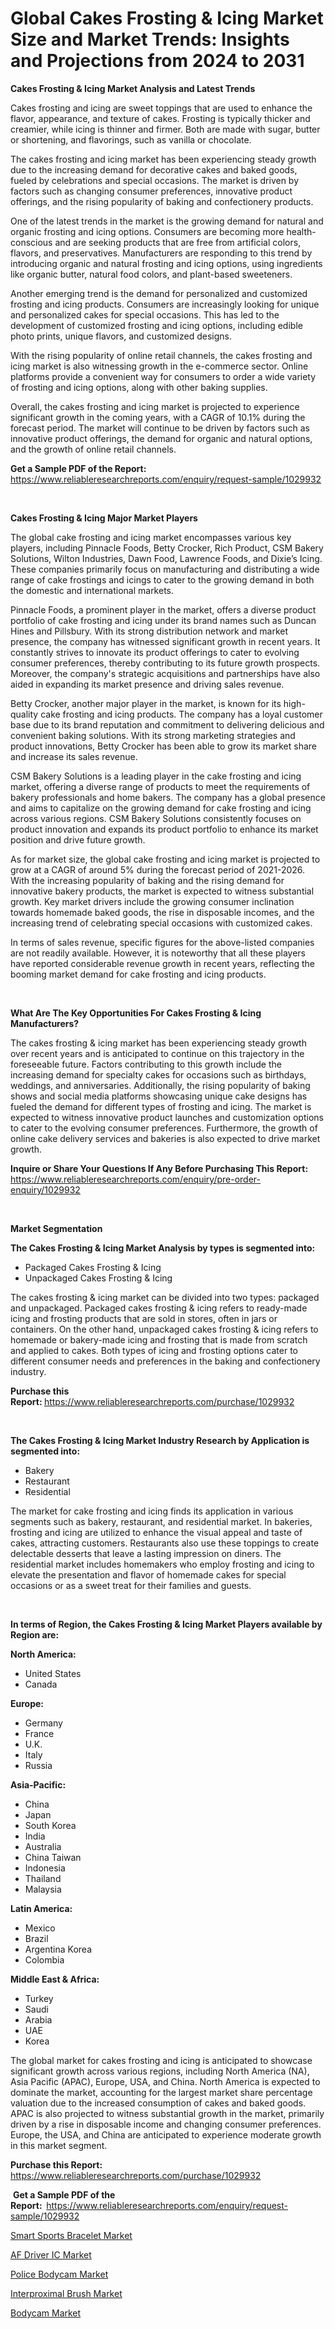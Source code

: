 <p><h1>Global Cakes Frosting & Icing Market Size and Market Trends: Insights and Projections from 2024 to 2031</h1></p><p><strong>Cakes Frosting & Icing Market Analysis and Latest Trends</strong></p>
<p><p>Cakes frosting and icing are sweet toppings that are used to enhance the flavor, appearance, and texture of cakes. Frosting is typically thicker and creamier, while icing is thinner and firmer. Both are made with sugar, butter or shortening, and flavorings, such as vanilla or chocolate.</p><p>The cakes frosting and icing market has been experiencing steady growth due to the increasing demand for decorative cakes and baked goods, fueled by celebrations and special occasions. The market is driven by factors such as changing consumer preferences, innovative product offerings, and the rising popularity of baking and confectionery products.</p><p>One of the latest trends in the market is the growing demand for natural and organic frosting and icing options. Consumers are becoming more health-conscious and are seeking products that are free from artificial colors, flavors, and preservatives. Manufacturers are responding to this trend by introducing organic and natural frosting and icing options, using ingredients like organic butter, natural food colors, and plant-based sweeteners.</p><p>Another emerging trend is the demand for personalized and customized frosting and icing products. Consumers are increasingly looking for unique and personalized cakes for special occasions. This has led to the development of customized frosting and icing options, including edible photo prints, unique flavors, and customized designs.</p><p>With the rising popularity of online retail channels, the cakes frosting and icing market is also witnessing growth in the e-commerce sector. Online platforms provide a convenient way for consumers to order a wide variety of frosting and icing options, along with other baking supplies.</p><p>Overall, the cakes frosting and icing market is projected to experience significant growth in the coming years, with a CAGR of 10.1% during the forecast period. The market will continue to be driven by factors such as innovative product offerings, the demand for organic and natural options, and the growth of online retail channels.</p></p>
<p><strong>Get a Sample PDF of the Report:&nbsp;</strong> <a href="https://www.reliableresearchreports.com/enquiry/request-sample/1029932">https://www.reliableresearchreports.com/enquiry/request-sample/1029932</a></p>
<p>&nbsp;</p>
<p><strong>Cakes Frosting & Icing Major Market Players</strong></p>
<p><p>The global cake frosting and icing market encompasses various key players, including Pinnacle Foods, Betty Crocker, Rich Product, CSM Bakery Solutions, Wilton Industries, Dawn Food, Lawrence Foods, and Dixie’s Icing. These companies primarily focus on manufacturing and distributing a wide range of cake frostings and icings to cater to the growing demand in both the domestic and international markets.</p><p>Pinnacle Foods, a prominent player in the market, offers a diverse product portfolio of cake frosting and icing under its brand names such as Duncan Hines and Pillsbury. With its strong distribution network and market presence, the company has witnessed significant growth in recent years. It constantly strives to innovate its product offerings to cater to evolving consumer preferences, thereby contributing to its future growth prospects. Moreover, the company's strategic acquisitions and partnerships have also aided in expanding its market presence and driving sales revenue.</p><p>Betty Crocker, another major player in the market, is known for its high-quality cake frosting and icing products. The company has a loyal customer base due to its brand reputation and commitment to delivering delicious and convenient baking solutions. With its strong marketing strategies and product innovations, Betty Crocker has been able to grow its market share and increase its sales revenue.</p><p>CSM Bakery Solutions is a leading player in the cake frosting and icing market, offering a diverse range of products to meet the requirements of bakery professionals and home bakers. The company has a global presence and aims to capitalize on the growing demand for cake frosting and icing across various regions. CSM Bakery Solutions consistently focuses on product innovation and expands its product portfolio to enhance its market position and drive future growth.</p><p>As for market size, the global cake frosting and icing market is projected to grow at a CAGR of around 5% during the forecast period of 2021-2026. With the increasing popularity of baking and the rising demand for innovative bakery products, the market is expected to witness substantial growth. Key market drivers include the growing consumer inclination towards homemade baked goods, the rise in disposable incomes, and the increasing trend of celebrating special occasions with customized cakes.</p><p>In terms of sales revenue, specific figures for the above-listed companies are not readily available. However, it is noteworthy that all these players have reported considerable revenue growth in recent years, reflecting the booming market demand for cake frosting and icing products.</p></p>
<p>&nbsp;</p>
<p><strong>What Are The Key Opportunities For Cakes Frosting & Icing Manufacturers?</strong></p>
<p><p>The cakes frosting & icing market has been experiencing steady growth over recent years and is anticipated to continue on this trajectory in the foreseeable future. Factors contributing to this growth include the increasing demand for specialty cakes for occasions such as birthdays, weddings, and anniversaries. Additionally, the rising popularity of baking shows and social media platforms showcasing unique cake designs has fueled the demand for different types of frosting and icing. The market is expected to witness innovative product launches and customization options to cater to the evolving consumer preferences. Furthermore, the growth of online cake delivery services and bakeries is also expected to drive market growth.</p></p>
<p><strong>Inquire or Share Your Questions If Any Before Purchasing This Report:</strong> <a href="https://www.reliableresearchreports.com/enquiry/pre-order-enquiry/1029932">https://www.reliableresearchreports.com/enquiry/pre-order-enquiry/1029932</a></p>
<p>&nbsp;</p>
<p><strong>Market Segmentation</strong></p>
<p><strong>The Cakes Frosting & Icing Market Analysis by types is segmented into:</strong></p>
<p><ul><li>Packaged Cakes Frosting & Icing</li><li>Unpackaged Cakes Frosting & Icing</li></ul></p>
<p><p>The cakes frosting & icing market can be divided into two types: packaged and unpackaged. Packaged cakes frosting & icing refers to ready-made icing and frosting products that are sold in stores, often in jars or containers. On the other hand, unpackaged cakes frosting & icing refers to homemade or bakery-made icing and frosting that is made from scratch and applied to cakes. Both types of icing and frosting options cater to different consumer needs and preferences in the baking and confectionery industry.</p></p>
<p><strong>Purchase this Report:&nbsp;</strong><a href="https://www.reliableresearchreports.com/purchase/1029932">https://www.reliableresearchreports.com/purchase/1029932</a></p>
<p>&nbsp;</p>
<p><strong>The Cakes Frosting & Icing Market Industry Research by Application is segmented into:</strong></p>
<p><ul><li>Bakery</li><li>Restaurant</li><li>Residential</li></ul></p>
<p><p>The market for cake frosting and icing finds its application in various segments such as bakery, restaurant, and residential market. In bakeries, frosting and icing are utilized to enhance the visual appeal and taste of cakes, attracting customers. Restaurants also use these toppings to create delectable desserts that leave a lasting impression on diners. The residential market includes homemakers who employ frosting and icing to elevate the presentation and flavor of homemade cakes for special occasions or as a sweet treat for their families and guests.</p></p>
<p>&nbsp;</p>
<p><strong>In terms of Region, the Cakes Frosting & Icing Market Players available by Region are:</strong></p>
<p>
    <p> <strong> North America: </strong>
        <ul>
            <li>United States</li>
            <li>Canada</li>
        </ul>
        </p> 
    <p> <strong> Europe: </strong>
        <ul>
            <li>Germany</li>
            <li>France</li>
            <li>U.K.</li>
            <li>Italy</li>
            <li>Russia</li>
        </ul>
        </p> 
    <p> <strong> Asia-Pacific: </strong>
        <ul>
            <li>China</li>
            <li>Japan</li>
            <li>South Korea</li>
            <li>India</li>
            <li>Australia</li>
            <li>China Taiwan</li>
            <li>Indonesia</li>
            <li>Thailand</li>
            <li>Malaysia</li>
        </ul>
        </p> 
    <p> <strong> Latin America: </strong>
        <ul>
            <li>Mexico</li>
            <li>Brazil</li>
            <li>Argentina Korea</li>
            <li>Colombia</li>
        </ul>
        </p> 
    <p> <strong> Middle East & Africa: </strong>
        <ul>
            <li>Turkey</li>
            <li>Saudi</li>
            <li>Arabia</li>
            <li>UAE</li>
            <li>Korea</li>
        </ul>
    </p>
    </p>
<p><p>The global market for cakes frosting and icing is anticipated to showcase significant growth across various regions, including North America (NA), Asia Pacific (APAC), Europe, USA, and China. North America is expected to dominate the market, accounting for the largest market share percentage valuation due to the increased consumption of cakes and baked goods. APAC is also projected to witness substantial growth in the market, primarily driven by a rise in disposable income and changing consumer preferences. Europe, the USA, and China are anticipated to experience moderate growth in this market segment.</p></p>
<p><strong>Purchase this Report: </strong><a href="https://www.reliableresearchreports.com/purchase/1029932">https://www.reliableresearchreports.com/purchase/1029932</a></p>
<p>&nbsp;<strong>Get a Sample PDF of the Report:&nbsp;&nbsp;</strong><a href="https://www.reliableresearchreports.com/enquiry/request-sample/1029932">https://www.reliableresearchreports.com/enquiry/request-sample/1029932</a></p>
<p><strong></strong></p>
<p><p><a href="https://medium.com/@shirleygreene26/smart-sports-bracelet-market-analysis-and-sze-forecasted-for-period-from-2024-to-2031-4fa9dcc512bb">Smart Sports Bracelet Market</a></p><p><a href="https://medium.com/@ameliahaleyi77567/af-driver-ic-market-exploring-market-share-market-trends-and-future-growth-9f2a7aeedd72">AF Driver IC Market</a></p><p><a href="https://medium.com/@shirleygreene26/police-bodycam-market-insight-market-trends-growth-forecasted-from-2024-to-2031-efac8edc478a">Police Bodycam Market</a></p><p><a href="https://medium.com/@shirleygreene26/interproximal-brush-market-analysis-its-cagr-market-segmentation-and-global-industry-overview-78c976b889b0">Interproximal Brush Market</a></p><p><a href="https://medium.com/@shirleygreene26/bodycam-nbsp-market-focuses-on-market-share-size-and-projected-forecast-till-2031-229a880b2df1">Bodycam Market</a></p></p>